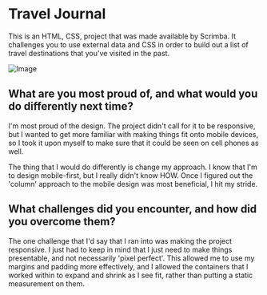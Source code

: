 <h1>Travel Journal</h1>

This is an HTML, CSS, project that was made available by Scrimba.  It challenges you to use external data and CSS in order to build out a list of travel destinations that you've visited in the past.

![Image](https://github.com/user-attachments/assets/c15f56d9-4649-4627-a4fc-04b5515881ad)

<h2>What are you most proud of, and what would you do differently next time?</h2>

I'm most proud of the design.  The project didn't call for it to be responsive, but I wanted to get more familiar with making things fit onto mobile devices, so I took it upon myself to make sure that it could be seen on cell phones as well.

The thing that I would do differently is change my approach.  I know that I'm to design mobile-first, but I really didn't know HOW.  Once I figured out the 'column' approach to the mobile design was most beneficial, I hit my stride.

<h2>What challenges did you encounter, and how did you overcome them?</h2>

The one challenge that I'd say that I ran into was making the project responsive.  I just had to keep in mind that I just need to make things presentable, and not necessarily 'pixel perfect'.  This allowed me to use my margins and padding more effectively, and I allowed the containers that I worked within to expand and shrink as I see fit, rather than putting a static measurement on them.

